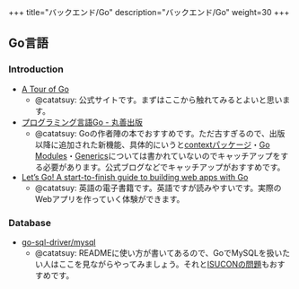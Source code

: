 +++
title="バックエンド/Go"
description="バックエンド/Go"
weight=30
+++

## Go言語

### Introduction

- [A Tour of Go](https://go.dev/tour/)
  - @catatsuy: 公式サイトです。まずはここから触れてみるとよいと思います。
- [プログラミング言語Go - 丸善出版](https://www.maruzen-publishing.co.jp/item/?book_no=295039)
  - @catatsuy: Goの作者陣の本でおすすめです。ただ古すぎるので、出版以降に追加された新機能、具体的にいうと[contextパッケージ](https://go.dev/blog/context)・[Go Modules](https://go.dev/blog/using-go-modules)・[Generics](https://go.dev/doc/tutorial/generics)については書かれていないのでキャッチアップをする必要があります。公式ブログなどでキャッチアップがおすすめです。
- [Let’s Go! A start-to-finish guide to building web apps with Go](https://lets-go.alexedwards.net/)
  - @catatsuy: 英語の電子書籍です。英語ですが読みやすいです。実際のWebアプリを作っていく体験ができます。

### Database

* [go-sql-driver/mysql](https://github.com/go-sql-driver/mysql)
  * @catatsuy: READMEに使い方が書いてあるので、GoでMySQLを扱いたい人はここを見ながらやってみましょう。それと[ISUCONの問題](https://github.com/isucon)もおすすめです。
